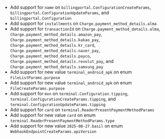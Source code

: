 * Add support for `name` on `billingportal.ConfigurationCreateParams`, `billingportal.ConfigurationUpdateParams`, and `billingportal.Configuration`
* Add support for `installments` on `Charge.payment_method_details.alma`
* Add support for `transactionId` on `Charge.payment_method_details.alma`, `Charge.payment_method_details.amazon_pay`, `Charge.payment_method_details.kakao_pay`, `Charge.payment_method_details.kr_card`, `Charge.payment_method_details.naver_pay`, `Charge.payment_method_details.payco`, `Charge.payment_method_details.revolut_pay`, and `Charge.payment_method_details.samsung_pay`
* Add support for new value `terminal_android_apk` on enum `FileListParams.purpose`
* Add support for new value `terminal_android_apk` on enum `FileCreateParams.purpose`
* Add support for `mxn` on `terminal.Configuration.tipping`, `terminal.ConfigurationCreateParams.tipping`, and `terminal.ConfigurationUpdateParams.tipping`
* Add support for `card` on `terminal.ReaderPresentPaymentMethodParams`
* Add support for new value `card` on enum `terminal.ReaderPresentPaymentMethodParams.type`
* Add support for new value `2025-08-27.basil` on enum `WebhookEndpointCreateParams.apiVersion`